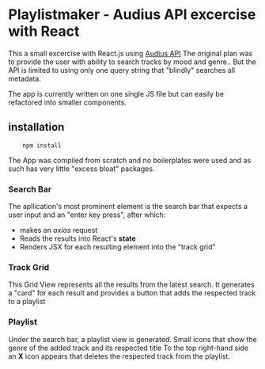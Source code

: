 # Playlistmaker - Audius API excercise with React

This a small excercise with React.js using [Audius API](https://audiusproject.github.io/api-docs/#audius-api-docs)
The original plan was to provide the user with ability to search tracks by mood and genre..
But the API is limited to using only one query string that "blindly" searches all metadata.

The app is currently written on one single JS file but can easily be refactored into smaller components.

## installation
```
    npm install
```

The App was compiled from scratch and no boilerplates were used and as such has very little "excess bloat" packages.

### Search Bar

The apllication's most prominent element is the search bar that expects a user input and an "enter key press", after which:
- makes an *axios* request
- Reads the results into React's **state**
- Renders JSX for each resulting element into the "track grid"

### Track Grid

This Grid View represents all the results from the latest search. It generates a "card" for each result and provides a button
that adds the respected track to a playlist

### Playlist

Under the search bar, a playlist view is generated. Small icons that show the genre of the added track and its respected title
To the top right-hand side an **X** icon appears that deletes the respected track from the playlist.

